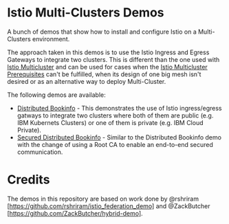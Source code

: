 # Istio Multi-Clusters Demos
A bunch of demos that show how to install and configure Istio on a Multi-Clusters environment.

The approach taken in this demos is to use the Istio Ingress and Egress Gateways to integrate two clusters. This is different than the one used with [Istio Multicluster](https://istio.io/docs/setup/kubernetes/multicluster-install/) and can be used for cases when the [Istio Multicluster Prerequisites](https://istio.io/docs/setup/kubernetes/multicluster-install/#prerequisites) can't be fulfilled, when its design of one big mesh isn't desired or as an alternative way to deploy Multi-Cluster.

The following demos are available:
* [Distributed Bookinfo](bookinfo/README.md) - This demonstrates the use of Istio ingress/egress gatways to integrate two clusters where both of them are public (e.g. IBM Kubernets Clusters) or one of them is private (e.g. IBM Cloud Private).
* [Secured Distributed Bookinfo](bookinfo_secured/README.md) - Similar to the Distributed Bookinfo demo with the change of using a Root CA to enable an end-to-end secured communication.

# Credits
The demos in this repository are based on work done by @rshriram [https://github.com/rshriram/istio_federation_demo] and @ZackButcher [https://github.com/ZackButcher/hybrid-demo].

